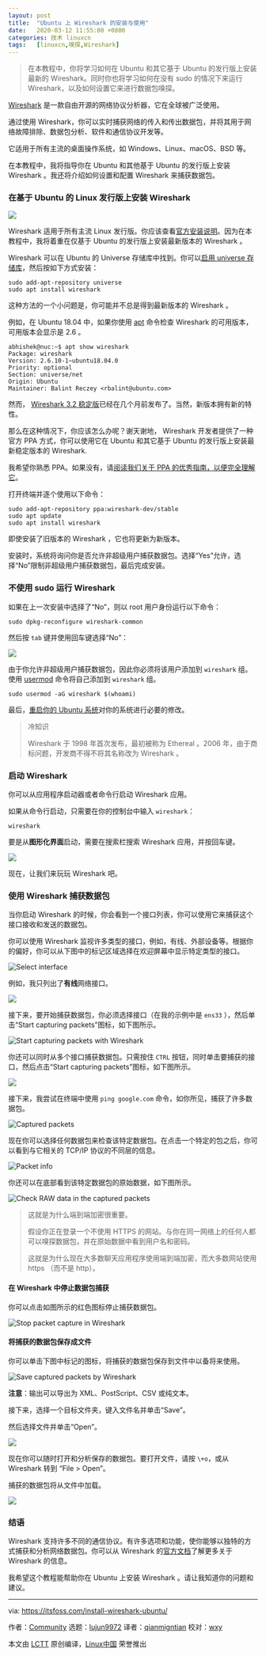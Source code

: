 ```yaml
---
layout: post
title:	"Ubuntu 上 Wireshark 的安装与使用"
date:	2020-03-12 11:55:00 +0800 
categories:	技术 linuxcn 
tags:	[linuxcn,嗅探,Wireshark]
---
```




> 
> 在本教程中，你将学习如何在 Ubuntu 和其它基于 Ubuntu 的发行版上安装最新的 Wireshark。同时你也将学习如何在没有 sudo 的情况下来运行 Wireshark，以及如何设置它来进行数据包嗅探。
> 
> 
> 


[Wireshark](https://www.wireshark.org/) 是一款自由开源的网络协议分析器，它在全球被广泛使用。


通过使用 Wireshark，你可以实时捕获网络的传入和传出数据包，并将其用于网络故障排除、数据包分析、软件和通信协议开发等。


它适用于所有主流的桌面操作系统，如 Windows、Linux、macOS、BSD 等。


在本教程中，我将指导你在 Ubuntu 和其他基于 Ubuntu 的发行版上安装 Wireshark 。我还将介绍如何设置和配置 Wireshark 来捕获数据包。


### 在基于 Ubuntu 的 Linux 发行版上安装 Wireshark


![](/Asserts/Images//attachment/album/202003/12/115531iuuw57udntwcdv2w.png)


Wireshark 适用于所有主流 Linux 发行版。你应该查看[官方安装说明](https://www.wireshark.org/docs/wsug_html_chunked/ChBuildInstallUnixInstallBins.html)。因为在本教程中，我将着重在仅基于 Ubuntu 的发行版上安装最新版本的 Wireshark 。


Wireshark 可以在 Ubuntu 的 Universe 存储库中找到。你可以[启用 universe 存储库](https://itsfoss.com/ubuntu-repositories/)，然后按如下方式安装：



```
sudo add-apt-repository universe
sudo apt install wireshark
```

这种方法的一个小问题是，你可能并不总是得到最新版本的 Wireshark 。


例如，在 Ubuntu 18.04 中，如果你使用 [apt](https://itsfoss.com/apt-command-guide/) 命令检查 Wireshark 的可用版本，可用版本会显示是 2.6 。



```
abhishek@nuc:~$ apt show wireshark
Package: wireshark
Version: 2.6.10-1~ubuntu18.04.0
Priority: optional
Section: universe/net
Origin: Ubuntu
Maintainer: Balint Reczey <rbalint@ubuntu.com>
```

然而， [Wireshark 3.2 稳定版](https://www.wireshark.org/news/20191218.html)已经在几个月前发布了。当然，新版本拥有新的特性。


那么在这种情况下，你应该怎么办呢？谢天谢地， Wireshark 开发者提供了一种官方 PPA 方式，你可以使用它在 Ubuntu 和其它基于 Ubuntu 的发行版上安装最新稳定版本的 Wireshark.


我希望你熟悉 PPA。如果没有，请[阅读我们关于 PPA 的优秀指南，以便完全理解它](https://itsfoss.com/ppa-guide/)。


打开终端并逐个使用以下命令：



```
sudo add-apt-repository ppa:wireshark-dev/stable
sudo apt update
sudo apt install wireshark
```

即使安装了旧版本的 Wireshark ，它也将更新为新版本。


安装时，系统将询问你是否允许非超级用户捕获数据包。选择“Yes”允许，选择“No”限制非超级用户捕获数据包，最后完成安装。


### 不使用 sudo 运行 Wireshark


如果在上一次安装中选择了“No”，则以 root 用户身份运行以下命令：



```
sudo dpkg-reconfigure wireshark-common
```

然后按 `tab` 键并使用回车键选择“No”：


![](/Asserts/Images//attachment/album/202003/12/115535e0v0wqnn5x50w62r.png)


由于你允许非超级用户捕获数据包，因此你必须将该用户添加到 `wireshark` 组。使用 [usermod](https://linuxhandbook.com/usermod-command/) 命令将自己添加到 `wireshark` 组。



```
sudo usermod -aG wireshark $(whoami)
```

最后，[重启你的 Ubuntu 系统](https://itsfoss.com/schedule-shutdown-ubuntu/)对你的系统进行必要的修改。



> 
> 冷知识
> 
> 
> Wireshark 于 1998 年首次发布，最初被称为 Ethereal 。2006 年，由于商标问题，开发商不得不将其名称改为 Wireshark 。
> 
> 
> 


### 启动 Wireshark


你可以从应用程序启动器或者命令行启动 Wireshark 应用。


如果从命令行启动，只需要在你的控制台中输入 `wireshark`：



```
wireshark
```

要是从**图形化界面**启动，需要在搜索栏搜索 Wireshark 应用，并按回车键。


![](/Asserts/Images//attachment/album/202003/12/115537zetu5e1t5iwp85dd.png)


现在，让我们来玩玩 Wireshark 吧。


### 使用 Wireshark 捕获数据包


当你启动 Wireshark 的时候，你会看到一个接口列表，你可以使用它来捕获这个接口接收和发送的数据包。


你可以使用 Wireshark 监视许多类型的接口，例如，有线、外部设备等。根据你的偏好，你可以从下图中的标记区域选择在欢迎屏幕中显示特定类型的接口。


![Select interface](/Asserts/Images//attachment/album/202003/12/115540wprooaftzo8l39nz.jpg)


例如，我只列出了**有线**网络接口。


![](/Asserts/Images//attachment/album/202003/12/115542aiddliilletd3izx.jpg)


接下来，要开始捕获数据包，你必须选择接口（在我的示例中是 `ens33` ），然后单击“Start capturing packets”图标，如下图所示。


![Start capturing packets with Wireshark](/Asserts/Images//attachment/album/202003/12/115544uxcek5e5knxekeun.jpg)


你还可以同时从多个接口捕获数据包。只需按住 `CTRL` 按钮，同时单击要捕获的接口，然后点击“Start capturing packets”图标，如下图所示。


![](/Asserts/Images//attachment/album/202003/12/115545zs8pqaup3t9rro8r.jpg)


接下来，我尝试在终端中使用 `ping google.com` 命令，如你所见，捕获了许多数据包。


![Captured packets](/Asserts/Images//attachment/album/202003/12/115548eiyixoj8emk8glhm.jpg)


现在你可以选择任何数据包来检查该特定数据包。在点击一个特定的包之后，你可以看到与它相关的 TCP/IP 协议的不同层的信息。


![Packet info](/Asserts/Images//attachment/album/202003/12/115550arsmqmwp2rxvw26u.png)


你还可以在底部看到该特定数据包的原始数据，如下图所示。


![Check RAW data in the captured packets](/Asserts/Images//attachment/album/202003/12/115554n5704o7qqa071smm.png)



> 
> 这就是为什么端到端加密很重要。
> 
> 
> 假设你正在登录一个不使用 HTTPS 的网站。与你在同一网络上的任何人都可以嗅探数据包，并在原始数据中看到用户名和密码。
> 
> 
> 这就是为什么现在大多数聊天应用程序使用端到端加密，而大多数网站使用 https （而不是 http）。
> 
> 
> 


#### 在 Wireshark 中停止数据包捕获


你可以点击如图所示的红色图标停止捕获数据包。


![Stop packet capture in Wireshark](/Asserts/Images//attachment/album/202003/12/115559yo00jd5dflrvafw5.png)


#### 将捕获的数据包保存成文件


你可以单击下图中标记的图标，将捕获的数据包保存到文件中以备将来使用。


![Save captured packets by Wireshark](/Asserts/Images//attachment/album/202003/12/115602hk5na15uykknbwek.jpg)


**注意**：输出可以导出为 XML、PostScript、CSV 或纯文本。


接下来，选择一个目标文件夹，键入文件名并单击“Save”。


然后选择文件并单击“Open”。


![](/Asserts/Images//attachment/album/202003/12/115605w6nimr6r0xa0sb7a.jpg)


现在你可以随时打开和分析保存的数据包。要打开文件，请按 `\+o`，或从 Wireshark 转到 “File > Open”。


捕获的数据包将从文件中加载。


![](/Asserts/Images//attachment/album/202003/12/115607eccpcpcc0wwzk0bu.png)


### 结语


Wireshark 支持许多不同的通信协议。有许多选项和功能，使你能够以独特的方式捕获和分析网络数据包。你可以从 Wireshark 的[官方文档](https://www.wireshark.org/docs/https://www.wireshark.org/docs/)了解更多关于 Wireshark 的信息。


我希望这个教程能帮助你在 Ubuntu 上安装 Wireshark 。请让我知道你的问题和建议。




---


via: <https://itsfoss.com/install-wireshark-ubuntu/>


作者：[Community](https://itsfoss.com/author/itsfoss/) 选题：[lujun9972](https://github.com/lujun9972) 译者：[qianmigntian](https://github.com/qianmigntian) 校对：[wxy](https://github.com/wxy)


本文由 [LCTT](https://github.com/LCTT/TranslateProject) 原创编译，[Linux中国](https://linux.cn/) 荣誉推出
